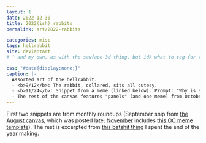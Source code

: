 ```yaml
---
layout: 1
date: 2022-12-30
title: 2022(ish) rabbits
permalink: art/2022-rabbits

categories: misc
tags: hellrabbit
site: deviantart
# ^ and my own, as with the sawface-3d thing, but idk what to tag for that

css: "#date{display:none;}"
caption: |-
  Assorted art of the hellrabbit.
  - <b>9/12</b>: The rabbit, collared, sits all cutesy.
  - <b>11/24</b>: Snippet from a meme (linked below). Prompt: "Why is six afraid of seven". The "six" character gestures at "seven" (the hellrabbit); "<em style="text-transform:uppercase;">Why</em>," he yells, "<em style="text-transform:uppercase;">do you **think.**</em>" (The rabbit simply offers an "owo?")
  - The rest of the canvas features "panels" (and one meme) from October 2022--January 2023, also linked below. (After the "who would win" meme, it seems "the eldritch horror bunny won. spoiler alert, <abbr title="I guess">ig</abbr>...")
---
```

First two snippets are from monthly roundups (September snip from [the August canvas](https://www.deviantart.com/a-flyleaf/art/roundup-08-2022-shortest-roundup-EVAR-928145235), which was posted late; [November](https://www.deviantart.com/a-flyleaf/art/roundup-11-2022-spongebob-fish-voice-MY-LEG-943240452) includes [this OC meme template](https://www.deviantart.com/misuteru/art/OC-Meme-Remix-Blank-616616117)). The rest is excerpted from [this batshit thing](https://a-flyleaf.github.io/ygbtdm/au/splash) I spent the end of the year making.